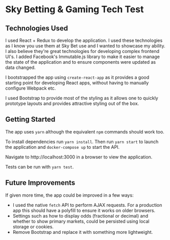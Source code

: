 # Sky Betting & Gaming Tech Test

## Technologies Used
I used React + Redux to develop the application. I used these technologies as I know you use them
at Sky Bet use and I wanted to showcase my ability. I also believe they're great technologies for
developing complex frontend UI's. I added Facebook's Immutable.js library to make it easier to
manage the state of the application and to ensure components were updated as data changed.

I bootstrapped the app using `create-react-app` as it provides a good starting point for developing
React apps, without having to manually configure Webpack etc.

I used Bootstrap to provide most of the styling as it allows one to quickly prototype layouts and provides attractive styling out of the box.

## Getting Started
The app uses `yarn` although the equivalent `npm` commands should work too.

To install dependencies run `yarn install`. Then run `yarn start` to launch the application and `docker-compose up` to start the API.

Navigate to http://localhost:3000 in a browser to view the application.

Tests can be run with `yarn test`.

## Future Improvements
If given more time, the app could be improved in a few ways:

  * I used the native `fetch` API to perform AJAX requests. For a production app this should have a polyfill to ensure it works on older browsers.
  * Settings such as how to display odds (fractional or decimal) and whether to show primary markets, could be persisted using local storage or cookies.
  * Remove Bootstrap and replace it with something more lightweight.
